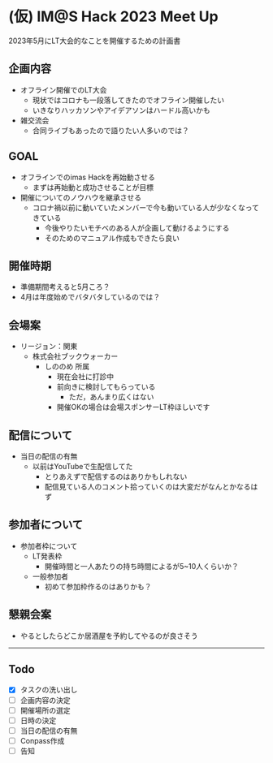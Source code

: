 # (仮) IM@S Hack 2023 Meet Up

2023年5月にLT大会的なことを開催するための計画書

## 企画内容

- オフライン開催でのLT大会
  - 現状ではコロナも一段落してきたのでオフライン開催したい
  - いきなりハッカソンやアイデアソンはハードル高いかも
- 雑交流会
  - 合同ライブもあったので語りたい人多いのでは？

## GOAL

- オフラインでのimas Hackを再始動させる
  - まずは再始動と成功させることが目標
- 開催についてのノウハウを継承させる
  - コロナ禍以前に動いていたメンバーで今も動いている人が少なくなってきている
    - 今後やりたいモチベのある人が企画して動けるようにする
    - そのためのマニュアル作成もできたら良い

## 開催時期

- 準備期間考えると5月ころ？
- 4月は年度始めでバタバタしているのでは？

## 会場案

- リージョン：関東
  - 株式会社ブックウォーカー
    - しののめ 所属
      - 現在会社に打診中
      - 前向きに検討してもらっている
        - ただ，あんまり広くはない
      - 開催OKの場合は会場スポンサーLT枠ほしいです

## 配信について

- 当日の配信の有無
  - 以前はYouTubeで生配信してた
    - とりあえずで配信するのはありかもしれない
    - 配信見ている人のコメント拾っていくのは大変だがなんとかなるはず

## 参加者について

- 参加者枠について
  - LT発表枠
    - 開催時間と一人あたりの持ち時間によるが5~10人くらいか？
  - 一般参加者
    - 初めて参加枠作るのはありかも？

## 懇親会案

- やるとしたらどこか居酒屋を予約してやるのが良さそう

---

## Todo

- [x] タスクの洗い出し
- [ ] 企画内容の決定
- [ ] 開催場所の選定
- [ ] 日時の決定
- [ ] 当日の配信の有無
- [ ] Conpass作成
- [ ] 告知
